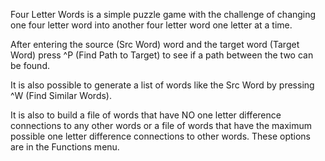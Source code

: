 Four Letter Words is a simple puzzle game with the challenge of changing one four letter word into another four letter word one letter at a time.

After entering the source (Src Word) word and the target word (Target Word) press ^P (Find Path to Target) to see if a path between the two can be found.

It is also possible to generate a list of words like the Src Word by pressing ^W (Find Similar Words).

It is also to build a file of words that have NO one letter difference connections to any other words or a file of words that have the maximum possible one letter difference connections to other words. These options are in the Functions menu.
